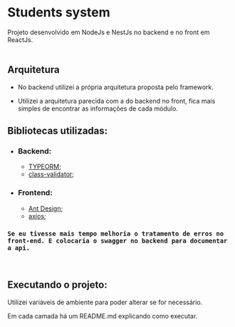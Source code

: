 # Students system
Projeto desenvolvido em NodeJs e NestJs no backend e no front em ReactJs.
<br />
<br />
## Arquitetura
- No backend utilizei a própria arquitetura proposta pelo framework.

- Utilizei a arquitetura parecida com a do backend no front, fica mais simples de encontrar as informações de cada módulo.

## Bibliotecas utilizadas:
- ### Backend:
  - [TYPEORM](https://typeorm.io/);
  - [class-validator](https://github.com/typestack/class-validator#readme);
- ### Frontend:
  - [Ant Design](https://ant.design/);
  - [axios](https://axios-http.com/);

### `Se eu tivesse mais tempo melhoria o tratamento de erros no front-end. E colocaria o swagger no backend para documentar a api.`
<br />

## Executando o projeto:
Utilizei variáveis de ambiente para poder alterar se for necessário.

Em cada camada há um README.md explicando como executar.
